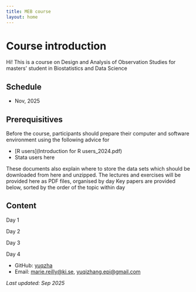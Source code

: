 ```yaml
---
title: MEB course
layout: home
---
```


# Course introduction
Hi! This is a course on Design and Analysis of Observation Studies for masters' student in Biostatistics and Data Science

## Schedule
- Nov, 2025

## Prerequisitives
Before the course, participants should prepare their computer and software environment using the following advice for
- [R users](Introduction for R users_2024.pdf)
- Stata users   here   

These documents also explain where to store the data sets which should be downloaded from here and unzipped.
The lectures and exercises will be provided here as PDF files, organised by day
Key papers are provided below, sorted by the order of the topic within day

## Content
Day 1

Day 2

Day 3

Day 4

- GitHub: [yuqzha](https://github.com/yuqzha)
- Email: marie.reilly@ki.se, yuqizhang.epi@gmail.com

*Last updated: Sep 2025*
